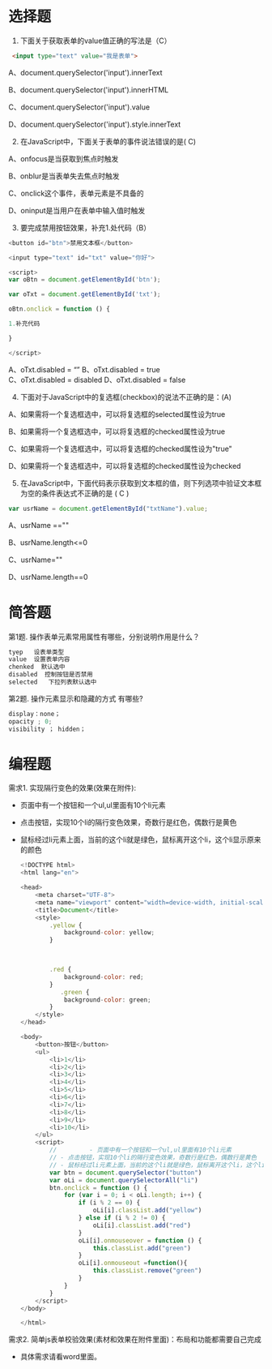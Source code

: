 # 选择题

1. 下面关于获取表单的value值正确的写法是（C）
```html
 <input type="text" value="我是表单">
```
 A、document.querySelector('input').innerText

 B、document.querySelector('input').innerHTML

 C、document.querySelector('input').value

 D、document.querySelector('input').style.innerText

2. 在JavaScript中，下面关于表单的事件说法错误的是( C)

 A、onfocus是当获取到焦点时触发

 B、onblur是当表单失去焦点时触发

 C、onclick这个事件，表单元素是不具备的

 D、oninput是当用户在表单中输入值时触发


3. 要完成禁用按钮效果，补充1.处代码（B）

```js
<button id="btn">禁用文本框</button>

<input type="text" id="txt" value="你好">

<script>
var oBtn = document.getElementById('btn');

var oTxt = document.getElementById('txt');

oBtn.onclick = function () {

1.补充代码

}

</script>
```

A、oTxt.disabled = “”
B、oTxt.disabled = true	 
C、oTxt.disabled = disabled 
D、oTxt.disabled = false

4. 下面对于JavaScript中的复选框(checkbox)的说法不正确的是：(A)

A、如果需将一个复选框选中，可以将复选框的selected属性设为true

B、如果需将一个复选框选中，可以将复选框的checked属性设为true

C、如果需将一个复选框选中，可以将复选框的checked属性设为"true"

D、如果需将一个复选框选中，可以将复选框的checked属性设为checked


5. 	在JavaScript中，下面代码表示获取到文本框的值，则下列选项中验证文本框为空的条件表达式不正确的是 ( C )
```js
var usrName = document.getElementById("txtName").value;
```

A、usrName ==""

B、usrName.length<=0

C、usrName=""

D、usrName.length==0


# 简答题

第1题. 操作表单元素常用属性有哪些，分别说明作用是什么？
```js
tyep   设表单类型
value  设置表单内容
chenked  默认选中
disabled  控制按钮是否禁用
selected   下拉列表默认选中
```
第2题. 操作元素显示和隐藏的方式	有哪些?
```js
display：none；		
opacity ; 0;
visibility ； hidden；
```



# 编程题

需求1. 实现隔行变色的效果(效果在附件):
- 页面中有一个按钮和一个ul,ul里面有10个li元素

- 点击按钮，实现10个li的隔行变色效果，奇数行是红色，偶数行是黄色

- 鼠标经过li元素上面，当前的这个li就是绿色，鼠标离开这个li，这个li显示原来的颜色

  ```js
  <!DOCTYPE html>
  <html lang="en">
  
  <head>
      <meta charset="UTF-8">
      <meta name="viewport" content="width=device-width, initial-scale=1.0">
      <title>Document</title>
      <style>
          .yellow {
              background-color: yellow;
          }
  
     
  
          .red {
              background-color: red;
          }  
             .green {
              background-color: green;
          }
      </style>
  </head>
  
  <body>
      <button>按钮</button>
      <ul>
          <li>1</li>
          <li>2</li>
          <li>3</li>
          <li>4</li>
          <li>5</li>
          <li>6</li>
          <li>7</li>
          <li>8</li>
          <li>9</li>
          <li>10</li>
      </ul>
      <script>
          //         - 页面中有一个按钮和一个ul,ul里面有10个li元素
          // - 点击按钮，实现10个li的隔行变色效果，奇数行是红色，偶数行是黄色
          // - 鼠标经过li元素上面，当前的这个li就是绿色，鼠标离开这个li，这个li显示原来的颜色
          var btn = document.querySelector("button")
          var oLi = document.querySelectorAll("li")
          btn.onclick = function () {
              for (var i = 0; i < oLi.length; i++) {
                  if (i % 2 == 0) {
                      oLi[i].classList.add("yellow")
                  } else if (i % 2 != 0) {
                      oLi[i].classList.add("red")
                  }
                  oLi[i].onmouseover = function () {
                      this.classList.add("green")
                  }
                  oLi[i].onmouseout =function(){
                      this.classList.remove("green")
                  }
              }
          }
      </script>
  </body>
  
  </html>
  ```

  

需求2. 简单js表单校验效果(素材和效果在附件里面)：布局和功能都需要自己完成
- 具体需求请看word里面。

